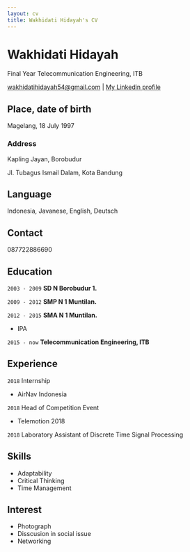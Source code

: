 ```yaml
---
layout: cv
title: Wakhidati Hidayah's CV
---
```

# Wakhidati Hidayah
Final Year Telecommunication Engineering, ITB

<div id="webaddress">
<a href="wakhidatihidayah54@gmail.com">wakhidatihidayah54@gmail.com</a>
| <a href="https://www.linkedin.com/in/wakhidati-hidayah-b9953713a/">My Linkedin profile</a>
</div>


## Place, date of birth

Magelang, 18 July 1997

### Address

Kapling Jayan, Borobudur 

Jl. Tubagus Ismail Dalam, Kota Bandung

## Language

Indonesia, Javanese, English, Deutsch

## Contact

087722886690

## Education

`2003 - 2009`
__SD N Borobudur 1.__

`2009 - 2012`
__SMP N 1 Muntilan.__

`2012 - 2015`
__SMA N 1 Muntilan.__
- IPA

`2015 - now`
__Telecommunication Engineering, ITB__


## Experience

`2018`
Internship
- AirNav Indonesia

`2018`
Head of Competition Event 
- Telemotion 2018

`2018`
Laboratory Assistant of Discrete Time Signal Processing

## Skills
- Adaptability
- Critical Thinking
- Time Management

## Interest
- Photograph
- Disscusion in social issue
- Networking





